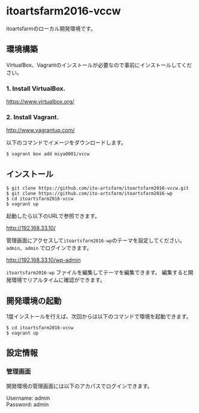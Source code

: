 # itoartsfarm2016-vccw

itoartsfarmのローカル開発環境です。

## 環境構築

VirtualBox、Vagrantのインストールが必要なので事前にインストールしてください。

### 1. Install VirtualBox.
https://www.virtualbox.org/

### 2. Install Vagrant.
http://www.vagrantup.com/

以下のコマンドでイメージをダウンロードします。

```
$ vagrant box add miya0001/vccw
```

## インストール

```
$ git clone https://github.com/ito-artsfarm/itoartsfarm2016-vccw.git
$ git clone https://github.com/ito-artsfarm/itoartsfarm2016-wp
$ cd itoartsfarm2016-vccw
$ vagrant up
```

起動したら以下のURLで参照できます。

http://192.168.33.10/

管理画面にアクセスして`itoartsfarm2016-wp`のテーマを設定してください。
`admin, admin` でログインできます。

http://192.168.33.10/wp-admin

`itoartsfarm2016-wp` ファイルを編集してテーマを編集できます。
編集すると開発環境でリアルタイムに確認ができます。

## 開発環境の起動

1度インストールを行えば、次回からは以下のコマンドで環境を起動できます。

```
$ cd itoartsfarm2016-vccw
$ vagrant up
```

## 設定情報

### 管理画面

開発環境の管理画面には以下のアカパスでログインできます。

Username: admin  
Password: admin


